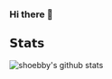 ### Hi there 👋

## 𝗦𝘁𝗮𝘁𝘀

![shoebby's github stats](https://github-readme-stats.vercel.app/api?username=shoebby&show_icons=true&theme=dracula)

<!--
**shoebby/shoebby** is a ✨ _special_ ✨ repository because its `README.md` (this file) appears on your GitHub profile.

Here are some ideas to get you started:

- 🔭 I’m currently working on ...
- 🌱 I’m currently learning ...
- 👯 I’m looking to collaborate on ...
- 🤔 I’m looking for help with ...
- 💬 Ask me about ...
- 📫 How to reach me: ...
- 😄 Pronouns: ...
- ⚡ Fun fact: ...
-->
